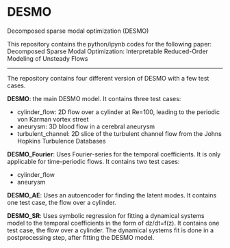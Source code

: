 # DESMO
Decomposed sparse modal optimization (DESMO)


This repository contains the python/ipynb codes for the following paper:
Decomposed Sparse Modal Optimization: Interpretable Reduced-Order Modeling of Unsteady Flows


---

The repository contains four different version of DESMO with a few test cases.

**DESMO**: the main DESMO model. It contains three test cases:

- cylinder_flow: 2D flow over a cylinder at Re=100, leading to the periodic von Karman vortex street
- aneurysm: 3D blood flow in a cerebral aneurysm
- turbulent_channel: 2D slice of the turbulent channel flow from the Johns Hopkins Turbulence Databases


**DESMO_Fourier**: Uses Fourier-series for the temporal coefficients. It is only applicable for time-periodic flows. It contains two test cases:
- cylinder_flow
- aneurysm

**DESMO_AE**: Uses an autoencoder for finding the latent modes. It contains one test case, the flow over a cylinder.

**DESMO_SR**: Uses symbolic regression for fitting a dynamical systems model to the temporal coefficients in the form of dz/dt=f(z). It contains one test case, the flow over a cylinder. The dynamical systems fit is done in a postprocessing step, after fitting the DESMO model.
